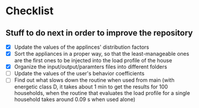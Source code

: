 # Checklist

## Stuff to do next in order to improve the repository

- [x] Update the values of the applinces' distribution factors
- [x] Sort the appliances in a proper way, so that the least-manageable ones are the first ones to be injected into the load profile of the house
- [x] Organize the input/output/paramters files into different folders
- [ ] Update the values of the user's behavior coefficients
- [ ] Find out what slows down the routine when used from main (with energetic class D, it takes about 1 min to get the results for 100 households, when the routine that evaluates the load profile for a single household takes around 0.09 s when used alone)
